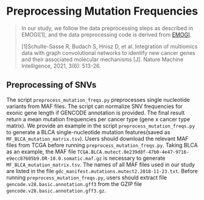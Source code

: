 # Preprocessing Mutation Frequencies
> In our study, we follow the data preprocessing steps as described in EMOGI[1], and the data preprocessing code is derived from [EMOGI](https://github.com/schulter/EMOGI). 
> 
> [1]Schulte-Sasse R, Budach S, Hnisz D, et al. Integration of multiomics data with graph convolutional networks to identify new 
cancer genes and their associated molecular mechanisms [J]. Nature Machine Intelligence, 2021, 3(6): 513-26.

## Preprocessing of SNVs
The script `preprocess_mutation_freqs.py` preprocesses single nucleotide variants from MAF files.
The script can normalize SNV frequencies for exonic gene length if GENCODE annotation is provided.
The final result return a mean mutation frequencies per cancer type (gene x cancer type matrix).
We provide an example in the script `preprocess_mutation_freqs.py` to generate a BLCA single-nucleotide mutation features(saved as `MF_BLCA_mutation_matrix.tsv`). Users should download the relevant MAF files from TCGA before running `preprocess_mutation_freqs.py`. Taking BLCA as an example, the MAF file `TCGA.BLCA.mutect.0e239d8f-47b0-4e47-9716-e9ecc87605b9.DR-10.0.somatic.maf.gz` is necessary to generate `MF_BLCA_mutation_matrix.tsv`. The names of all MAF files used in our study are listed in the file `gdc_manifest.mutations.mutect2.2018-11-23.txt`. Before running `preprocess_mutation_freqs.py`, users should extract file `gencode.v28.basic.annotation.gff3` from the GZIP file `gencode.v28.basic.annotation.gff3.gz`.

